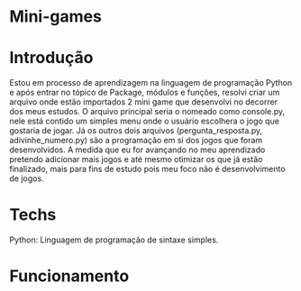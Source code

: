 # Mini-games

# Introdução

Estou em processo de aprendizagem na linguagem de programação Python e após entrar no tópico de Package, módulos e funções, resolvi criar um arquivo onde estão importados 2 mini game que desenvolvi no decorrer dos meus estudos.
O arquivo principal seria o nomeado como console.py, nele está contido um simples menu onde o usuário escolhera o jogo que gostaria de jogar.
Já os outros dois arquivos (pergunta_resposta.py, adivinhe_numero.py) são a programação em si dos jogos que foram desenvolvidos.
A medida que eu for avançando no meu aprendizado pretendo adicionar mais jogos e até mesmo otimizar os que já estão finalizado, mais para fins de estudo pois meu foco não é desenvolvimento de jogos.

# Techs

Python: Linguagem de programação de sintaxe simples.

# Funcionamento





